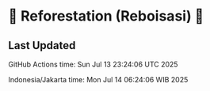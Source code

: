 
# 🌳 Reforestation (Reboisasi) 🌲

## Last Updated

GitHub Actions time: Sun Jul 13 23:24:06 UTC 2025

Indonesia/Jakarta time: Mon Jul 14 06:24:06 WIB 2025
